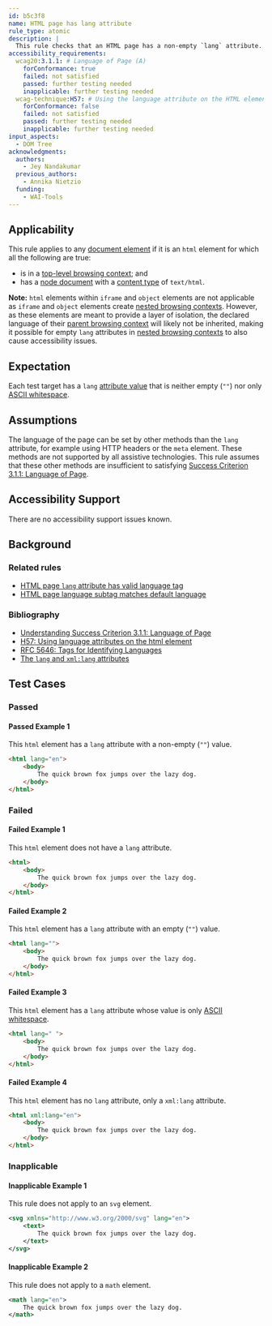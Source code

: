 ```yaml
---
id: b5c3f8
name: HTML page has lang attribute
rule_type: atomic
description: |
  This rule checks that an HTML page has a non-empty `lang` attribute.
accessibility_requirements:
  wcag20:3.1.1: # Language of Page (A)
    forConformance: true
    failed: not satisfied
    passed: further testing needed
    inapplicable: further testing needed
  wcag-technique:H57: # Using the language attribute on the HTML element
    forConformance: false
    failed: not satisfied
    passed: further testing needed
    inapplicable: further testing needed
input_aspects:
  - DOM Tree
acknowledgments:
  authors:
    - Jey Nandakumar
  previous_authors:
    - Annika Nietzio
  funding:
    - WAI-Tools
---
```


## Applicability

This rule applies to any [document element](https://dom.spec.whatwg.org/#document-element) if it is an `html` element for which all the following are true:

- is in a [top-level browsing context](https://html.spec.whatwg.org/#top-level-browsing-context); and
- has a [node document](https://dom.spec.whatwg.org/#concept-node-document) with a [content type](https://dom.spec.whatwg.org/#concept-document-content-type) of `text/html`.

**Note:** `html` elements within `iframe` and `object` elements are not applicable as `iframe` and `object` elements create [nested browsing contexts](https://html.spec.whatwg.org/#nested-browsing-context). However, as these elements are meant to provide a layer of isolation, the declared language of their [parent browsing context](https://html.spec.whatwg.org/#parent-browsing-context) will likely not be inherited, making it possible for empty `lang` attributes in [nested browsing contexts](https://html.spec.whatwg.org/#nested-browsing-context) to also cause accessibility issues.

## Expectation

Each test target has a `lang` [attribute value][] that is neither empty (`""`) nor only [ASCII whitespace](https://infra.spec.whatwg.org/#ascii-whitespace).

## Assumptions

The language of the page can be set by other methods than the `lang` attribute, for example using HTTP headers or the `meta` element. These methods are not supported by all assistive technologies. This rule assumes that these other methods are insufficient to satisfying [Success Criterion 3.1.1: Language of Page](https://www.w3.org/TR/WCAG22/#language-of-page).

## Accessibility Support

There are no accessibility support issues known.

## Background

### Related rules

- [HTML page `lang` attribute has valid language tag](https://www.w3.org/WAI/standards-guidelines/act/rules/bf051a/)
- [HTML page language subtag matches default language](https://www.w3.org/WAI/standards-guidelines/act/rules/ucwvc8/)

### Bibliography

- [Understanding Success Criterion 3.1.1: Language of Page](https://www.w3.org/WAI/WCAG22/Understanding/language-of-page.html)
- [H57: Using language attributes on the html element](https://www.w3.org/WAI/WCAG22/Techniques/html/H57)
- [RFC 5646: Tags for Identifying Languages](https://www.rfc-editor.org/rfc/rfc5646.html)
- [The `lang` and `xml:lang` attributes](https://html.spec.whatwg.org/multipage/dom.html#the-lang-and-xml:lang-attributes)

## Test Cases

### Passed

#### Passed Example 1

This `html` element has a `lang` attribute with a non-empty (`""`) value.

```html
<html lang="en">
	<body>
		The quick brown fox jumps over the lazy dog.
	</body>
</html>
```

### Failed

#### Failed Example 1

This `html` element does not have a `lang` attribute.

```html
<html>
	<body>
		The quick brown fox jumps over the lazy dog.
	</body>
</html>
```

#### Failed Example 2

This `html` element has a `lang` attribute with an empty (`""`) value.

```html
<html lang="">
	<body>
		The quick brown fox jumps over the lazy dog.
	</body>
</html>
```

#### Failed Example 3

This `html` element has a `lang` attribute whose value is only [ASCII whitespace](https://infra.spec.whatwg.org/#ascii-whitespace).

```html
<html lang=" ">
	<body>
		The quick brown fox jumps over the lazy dog.
	</body>
</html>
```

#### Failed Example 4

This `html` element has no `lang` attribute, only a `xml:lang` attribute.

```html
<html xml:lang="en">
	<body>
		The quick brown fox jumps over the lazy dog.
	</body>
</html>
```

### Inapplicable

#### Inapplicable Example 1

This rule does not apply to an `svg` element.

```svg
<svg xmlns="http://www.w3.org/2000/svg" lang="en">
    <text>
        The quick brown fox jumps over the lazy dog.
    </text>
</svg>
```

#### Inapplicable Example 2

This rule does not apply to a `math` element.

```xml
<math lang="en">
    The quick brown fox jumps over the lazy dog.
</math>
```

[attribute value]: #attribute-value
